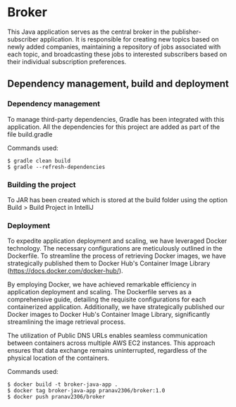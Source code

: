 # Broker

This Java application serves as the central broker in the publisher-subscriber application. It is responsible for creating new topics based on newly added companies, maintaining a repository of jobs associated with each topic, and broadcasting these jobs to interested subscribers based on their individual subscription preferences.

## Dependency management, build and deployment

### Dependency management
To manage third-party dependencies, Gradle has been integrated with this application. All the dependencies for this project are added as part of the file build.gradle

Commands used:
```
$ gradle clean build
$ gradle --refresh-dependencies
```

### Building the project
To JAR has been created which is stored at the build folder using the option Build > Build Project in IntelliJ

### Deployment
To expedite application deployment and scaling, we have leveraged Docker technology. The necessary configurations are meticulously outlined in the Dockerfile. To streamline the process of retrieving Docker images, we have strategically published them to Docker Hub's Container Image Library (https://docs.docker.com/docker-hub/).

By employing Docker, we have achieved remarkable efficiency in application deployment and scaling. The Dockerfile serves as a comprehensive guide, detailing the requisite configurations for each containerized application. Additionally, we have strategically published our Docker images to Docker Hub's Container Image Library, significantly streamlining the image retrieval process.

The utilization of Public DNS URLs enables seamless communication between containers across multiple AWS EC2 instances. This approach ensures that data exchange remains uninterrupted, regardless of the physical location of the containers.

Commands used:
```
$ docker build -t broker-java-app .
$ docker tag broker-java-app pranav2306/broker:1.0
$ docker push pranav2306/broker
```



